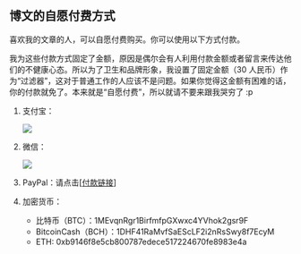 ## 博文的自愿付费方式

喜欢我的文章的人，可以自愿付费购买。你可以使用以下方式付款。

我为这些付款方式固定了金额，原因是偶尔会有人利用付款金额或者留言来传达他们的不健康心态。所以为了卫生和品牌形象，我设置了固定金额（30 人民币）作为“过滤器”，这对于普通工作的人应该不是问题。如果你觉得这金额有困难的话，你的付款就免了。本来就是“自愿付费”，所以就请不要来跟我哭穷了 :p

1.  支付宝：

    ![](http://www.yinwang.org/images/alipay.jpg)

2.  微信：

    ![](http://www.yinwang.org/images/wechat-pay.jpg)

3.  PayPal：请点击[[付款链接](http://paypal.me/yinwang0/5)]

4.  加密货币：

    *   比特币（BTC）：1MEvqnRgr1BirfmfpGXwxc4YVhok2gsr9F
    *   BitcoinCash（BCH）：1DHF41RaMvfSaEScLF2i2nRsSwy8f7EcyM
    *   ETH: 0xb9146f8e5cb800787edece517224670fe8983e4a

    ​
